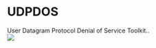# UDPDOS
User Datagram Protocol Denial of Service Toolkit.. 
<br>
<img src="https://kevincorbett.com/wp-content/uploads/2017/02/ddos-attack-map.gif" width="  " height="  ">
